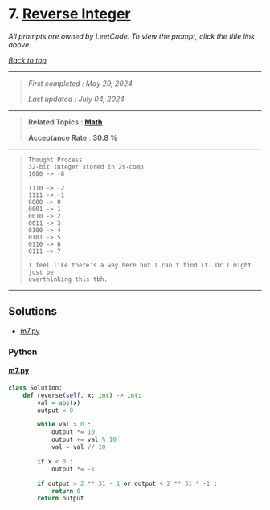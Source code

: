 # 7. [Reverse Integer](<https://leetcode.com/problems/reverse-integer>)

*All prompts are owned by LeetCode. To view the prompt, click the title link above.*

*[Back to top](<../README.md>)*

------

> *First completed : May 29, 2024*
>
> *Last updated : July 04, 2024*

------

> **Related Topics** : **[Math](<by_topic/Math.md>)**
>
> **Acceptance Rate** : **30.8 %**

------

> ```
> Thought Process
> 32-bit integer stored in 2s-comp
> 1000 -> -8
> 
> 1110 -> -2
> 1111 -> -1
> 0000 -> 0
> 0001 -> 1
> 0010 -> 2
> 0011 -> 3
> 0100 -> 4
> 0101 -> 5
> 0110 -> 6
> 0111 -> 7
> 
> I feel like there's a way here but I can't find it. Or I might just be
> overthinking this tbh.
> 
> ```

------

## Solutions

- [m7.py](<../my-submissions/m7.py>)
### Python
#### [m7.py](<../my-submissions/m7.py>)
```Python
class Solution:
    def reverse(self, x: int) -> int:
        val = abs(x)
        output = 0

        while val > 0 :
            output *= 10
            output += val % 10
            val = val // 10

        if x < 0 :
            output *= -1

        if output > 2 ** 31 - 1 or output < 2 ** 31 * -1 :
            return 0
        return output
```

